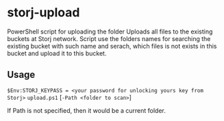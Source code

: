 # storj-upload
PowerShell script for uploading the folder
Uploads all files to the existing buckets at Storj network.
Script use the folders names for searching the existing bucket with such name and serach, which files is not exists in this bucket and upload it to this bucket.

## Usage
`$Env:STORJ_KEYPASS = <your password for unlocking yours key from Storj>`
`upload.ps1` \[`-Path <folder to scan>`\]

If Path is not specified, then it would be a current folder.
